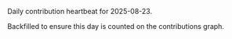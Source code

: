 Daily contribution heartbeat for 2025-08-23.

Backfilled to ensure this day is counted on the contributions graph.